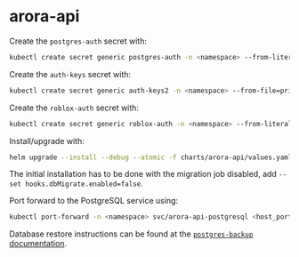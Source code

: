# arora-api

Create the `postgres-auth` secret with:

```sh
kubectl create secret generic postgres-auth -n <namespace> --from-literal=postgres-password=<postgres_password> --from-literal=password=<password>
```

Create the `auth-keys` secret with:

```sh
kubectl create secret generic auth-keys2 -n <namespace> --from-file=private.key=private.key --from-file=public.key=public.key
```

Create the `roblox-auth` secret with:

```sh
kubectl create secret generic roblox-auth -n <namespace> --from-literal=api-key='<key>' --from-literal=cookie='<cookie>'
```

Install/upgrade with:

```sh
helm upgrade --install --debug --atomic -f charts/arora-api/values.yaml -n <namespace> arora-api charts/arora-api --set=ingressHost=<url>
```

The initial installation has to be done with the migration job disabled, add `--set hooks.dbMigrate.enabled=false`.

Port forward to the PostgreSQL service using:

```sh
kubectl port-forward -n <namespace> svc/arora-api-postgresql <host_port>:5432
```

Database restore instructions can be found at the [`postgres-backup` documentation](https://github.com/guidojw/maia/tree/main/postgres-backup).
